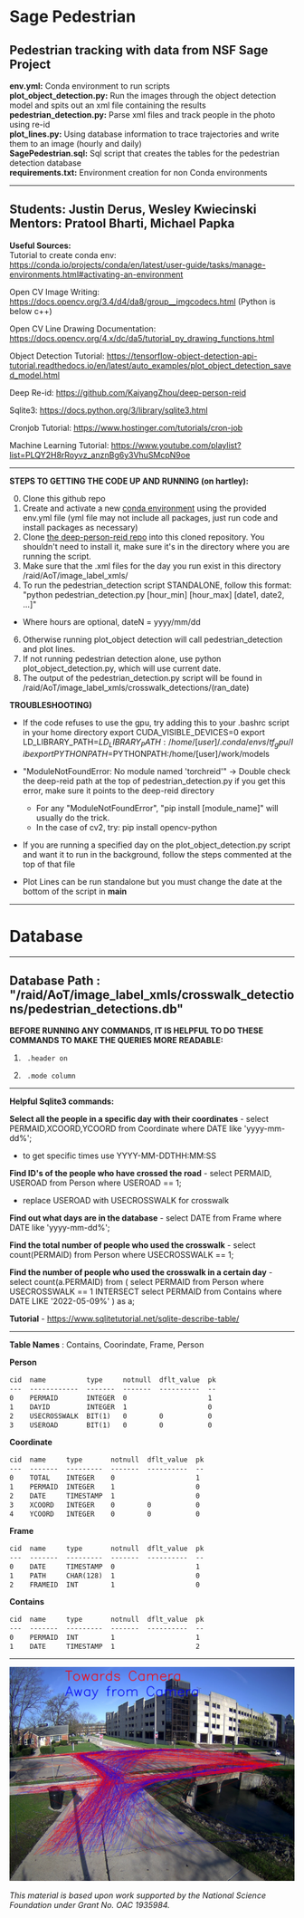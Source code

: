 # Sage Pedestrian
Pedestrian tracking with data from NSF Sage Project
---------------------------------------------------------------------------------------------------------------------------------------------------------------------------------
**env.yml:** Conda environment to run scripts     
**plot_object_detection.py:** Run the images through the object detection model and spits out an xml file containing the results   
**pedestrian_detection.py:** Parse xml files and track people in the photo using re-id     
**plot_lines.py:** Using database information to trace trajectories and write them to an image (hourly and daily)    
**SagePedestrian.sql:** Sql script that creates the tables for the pedestrian detection database     
**requirements.txt:** Environment creation for non Conda environments    

---------------------------------------------------------------------------------------------------------------------------------------------------------------------------------
**Students:** Justin Derus, Wesley Kwiecinski                   
**Mentors:** Pratool Bharti, Michael Papka            
---------------------------------------------------------------------------------------------------------------------------------------------------------------------------------
**Useful Sources:**  
Tutorial to create conda env: https://conda.io/projects/conda/en/latest/user-guide/tasks/manage-environments.html#activating-an-environment

Open CV Image Writing: https://docs.opencv.org/3.4/d4/da8/group__imgcodecs.html (Python is below c++) 

Open CV Line Drawing Documentation: https://docs.opencv.org/4.x/dc/da5/tutorial_py_drawing_functions.html 

Object Detection Tutorial: https://tensorflow-object-detection-api-tutorial.readthedocs.io/en/latest/auto_examples/plot_object_detection_saved_model.html  

Deep Re-id: https://github.com/KaiyangZhou/deep-person-reid  

Sqlite3: https://docs.python.org/3/library/sqlite3.html 

Cronjob Tutorial: https://www.hostinger.com/tutorials/cron-job 

Machine Learning Tutorial: https://www.youtube.com/playlist?list=PLQY2H8rRoyvz_anznBg6y3VhuSMcpN9oe 

---------------------------------------------------------------------------------------------------------------------------------------------------------------------------------
**STEPS TO GETTING THE CODE UP AND RUNNING (on hartley):**

0) Clone this github repo
1) Create and activate a new [conda environment](https://conda.io/projects/conda/en/latest/user-guide/tasks/manage-environments.html#activating-an-environment) using the provided env.yml file (yml file may not include all packages, just run code and install packages as necessary)
2) Clone [the deep-person-reid repo](https://github.com/KaiyangZhou/deep-person-reid) into this cloned repository. You shouldn't need to install it, make sure it's in the directory where you are running the script.
4) Make sure that the .xml files for the day you run exist in this directory /raid/AoT/image_label_xmls/ 
5) To run the pedestrian_detection script STANDALONE, follow this format: "python pedestrian_detection.py [hour_min] [hour_max] [date1, date2, ...]"
  - Where hours are optional, dateN = yyyy/mm/dd
6) Otherwise running plot_object detection will call pedestrian_detection and plot lines.
7) If not running pedestrian detection alone, use python plot_object_detection.py, which will use current date.
8) The output of the pedestrian_detection.py script will be found in /raid/AoT/image_label_xmls/crosswalk_detections/(ran_date)

**TROUBLESHOOTING)**
 - If the code refuses to use the gpu, try adding this to your .bashrc script in your home directory
  export CUDA_VISIBLE_DEVICES=0
  export LD_LIBRARY_PATH=$LD_LIBRARY_PATH:/home/[user]/.conda/envs/tf_gpu/lib
  export PYTHONPATH=$PYTHONPATH:/home/[user]/work/models
  
 - "ModuleNotFoundError: No module named 'torchreid'" -> Double check the deep-reid path at the top of pedestrian_detection.py if you get this error, make sure it points to the deep-reid directory
    - For any "ModuleNotFoundError", "pip install [module_name]" will usually do the trick.
    - In the case of cv2, try: pip install opencv-python

 - If you are running a specified day on the plot_object_detection.py script and want it to run in the background, follow the steps commented at the top of that file
 
 - Plot Lines can be run standalone but you must change the date at the bottom of the script in __main__
 
---------------------------------------------------------------------------------------------------------------------------------------------------------------------------------
# Database
---------------------------------------------------------------------------------------------------------------------------------------------------------------------------------
**Database Path** : "/raid/AoT/image_label_xmls/crosswalk_detections/pedestrian_detections.db"
---------------------------------------------------------------------------------------------------------------------------------------------------------------------------------
**BEFORE RUNNING ANY COMMANDS, IT IS HELPFUL TO DO THESE COMMANDS TO MAKE THE QUERIES MORE READABLE:**
1)      .header on
2)      .mode column
---------------------------------------------------------------------------------------------------------------------------------------------------------------------------------
**Helpful Sqlite3 commands:**

**Select all the people in a specific day with their coordinates** - select PERMAID,XCOORD,YCOORD from Coordinate where DATE like 'yyyy-mm-dd%';
 - to get specific times use YYYY-MM-DDTHH:MM:SS
 
**Find ID's of the people who have crossed the road** - select PERMAID, USEROAD from Person where USEROAD == 1;
- replace USEROAD with USECROSSWALK for crosswalk

**Find out what days are in the database** - select DATE from Frame where DATE like 'yyyy-mm-dd%';

**Find the total number of people who used the crosswalk** - select count(PERMAID) from Person where USECROSSWALK == 1;

**Find the number of people who used the crosswalk in a certain day** - select count(a.PERMAID) from 
( select PERMAID from Person where USECROSSWALK == 1 INTERSECT select PERMAID from Contains where DATE LIKE '2022-05-09%' ) as a;

**Tutorial** - https://www.sqlitetutorial.net/sqlite-describe-table/ 

---------------------------------------------------------------------------------------------------------------------------------------------------------------------------------

**Table Names** : Contains, Coorindate, Frame, Person

**Person**
```
cid  name          type     notnull  dflt_value  pk
---  ------------  -------  -------  ----------  --
0    PERMAID       INTEGER  0                    1
1    DAYID         INTEGER  1                    0
2    USECROSSWALK  BIT(1)   0        0           0
3    USEROAD       BIT(1)   0        0           0
```
**Coordinate** 
```
cid  name     type       notnull  dflt_value  pk
---  -------  ---------  -------  ----------  --
0    TOTAL    INTEGER    0                    1
1    PERMAID  INTEGER    1                    0
2    DATE     TIMESTAMP  1                    0
3    XCOORD   INTEGER    0        0           0
4    YCOORD   INTEGER    0        0           0
```
**Frame** 
```
cid  name     type       notnull  dflt_value  pk
---  -------  ---------  -------  ----------  --
0    DATE     TIMESTAMP  0                    1
1    PATH     CHAR(128)  1                    0
2    FRAMEID  INT        1                    0
```
**Contains**
```
cid  name     type       notnull  dflt_value  pk
---  -------  ---------  -------  ----------  --
0    PERMAID  INT        1                    1
1    DATE     TIMESTAMP  1                    2
```
---------------------------------------------------------------------------------------------------------------------------------------------------------------------------------
![alt text](https://github.com/ddiLab/SagePedestrian/blob/main/line_result_M.jpg?raw=true)

*This material is based upon work supported by the National Science Foundation under Grant No. OAC 1935984.*

